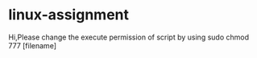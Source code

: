 # linux-assignment
Hi,Please change the execute permission of script by using
sudo chmod 777 [filename]

